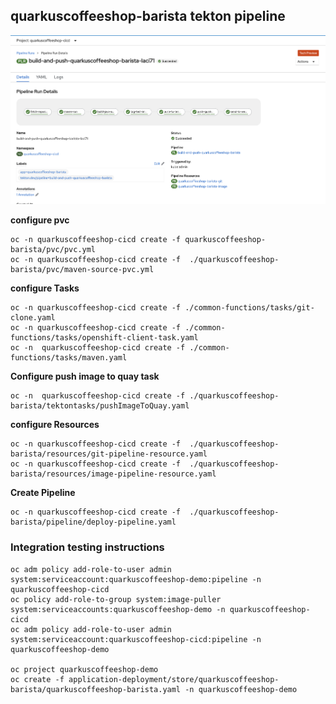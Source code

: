 ## quarkuscoffeeshop-barista tekton pipeline

![quarkuscoffeeshop-barista](../images/quarkuscoffeeshop-barista.png)

**configure pvc**
```
oc -n quarkuscoffeeshop-cicd create -f quarkuscoffeeshop-barista/pvc/pvc.yml
oc -n quarkuscoffeeshop-cicd create -f  ./quarkuscoffeeshop-barista/pvc/maven-source-pvc.yml
```


**configure Tasks**
```
oc -n quarkuscoffeeshop-cicd create -f ./common-functions/tasks/git-clone.yaml
oc -n quarkuscoffeeshop-cicd create -f ./common-functions/tasks/openshift-client-task.yaml
oc -n  quarkuscoffeeshop-cicd create -f ./common-functions/tasks/maven.yaml
```

**Configure push image to quay task**
```
oc -n  quarkuscoffeeshop-cicd create -f ./quarkuscoffeeshop-barista/tektontasks/pushImageToQuay.yaml
```

**configure Resources**
```
oc -n quarkuscoffeeshop-cicd create -f  ./quarkuscoffeeshop-barista/resources/git-pipeline-resource.yaml
oc -n quarkuscoffeeshop-cicd create -f  ./quarkuscoffeeshop-barista/resources/image-pipeline-resource.yaml
```

**Create Pipeline**
```
oc -n quarkuscoffeeshop-cicd create -f  ./quarkuscoffeeshop-barista/pipeline/deploy-pipeline.yaml
```


### Integration testing instructions 
```
oc adm policy add-role-to-user admin system:serviceaccount:quarkuscoffeeshop-demo:pipeline -n quarkuscoffeeshop-cicd
oc policy add-role-to-group system:image-puller system:serviceaccounts:quarkuscoffeeshop-demo -n quarkuscoffeeshop-cicd
oc adm policy add-role-to-user admin system:serviceaccount:quarkuscoffeeshop-cicd:pipeline -n quarkuscoffeeshop-demo

oc project quarkuscoffeeshop-demo
oc create -f application-deployment/store/quarkuscoffeeshop-barista/quarkuscoffeeshop-barista.yaml -n quarkuscoffeeshop-demo
```